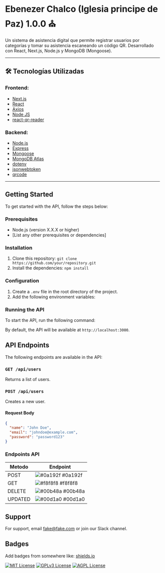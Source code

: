 # Ebenezer Chalco (Iglesia principe de Paz) 1.0.0 ⛪

Un sistema de asistencia digital que permite registrar usuarios por categorías y tomar su asistencia escaneando un código QR. Desarrollado con React, Next.js, Node.js y MongoDB (Mongoose).

---

## 🛠️ Tecnologías Utilizadas

### Frontend:
- [Next.js](https://nextjs.org/)
- [React](https://reactjs.org/)
- [Axios](https://axios-http.com/)
- [Node JS](https://nodejs.org/es)
- [react-qr-reader](https://www.npmjs.com/package/react-qr-reader)

### Backend:
- [Node.js](https://nodejs.org/)
- [Express](https://expressjs.com/)
- [Mongoose](https://mongoosejs.com/)
- [MongoDB Atlas](https://www.mongodb.com/cloud/atlas)
- [dotenv](https://www.npmjs.com/package/dotenv)
- [jsonwebtoken](https://www.npmjs.com/package/jsonwebtoken)
- [qrcode](https://www.npmjs.com/package/qrcode)

---

## Getting Started

To get started with the API, follow the steps below:

### Prerequisites

- Node.js (version X.X.X or higher)
- [List any other prerequisites or dependencies]

### Installation

1. Clone this repository: `git clone https://github.com/your/repository.git`
2. Install the dependencies: `npm install`

### Configuration

1. Create a `.env` file in the root directory of the project.
2. Add the following environment variables:


### Running the API

To start the API, run the following command:


By default, the API will be available at `http://localhost:3000`.

## API Endpoints

The following endpoints are available in the API:

### `GET /api/users`

Returns a list of users.

### `POST /api/users`

Creates a new user.

#### Request Body

```json
{
  "name": "John Doe",
  "email": "johndoe@example.com",
  "password": "password123"
}

```
### Endpoints API

| Metodo    | Endpoint                                                           |
| ----------| ------------------------------------------------------------------ |
| POST      | ![#0a192f](https://via.placeholder.com/10/0a192f?text=+) #0a192f |
| GET       | ![#f8f8f8](https://via.placeholder.com/10/f8f8f8?text=+) #f8f8f8 |
| DELETE    | ![#00b48a](https://via.placeholder.com/10/00b48a?text=+) #00b48a |
| UPDATED   | ![#00d1a0](https://via.placeholder.com/10/00b48a?text=+) #00d1a0 |

## Support

For support, email fake@fake.com or join our Slack channel.

## Badges

Add badges from somewhere like: [shields.io](https://shields.io/)

[![MIT License](https://img.shields.io/badge/License-MIT-green.svg)](https://choosealicense.com/licenses/mit/)
[![GPLv3 License](https://img.shields.io/badge/License-GPL%20v3-yellow.svg)](https://opensource.org/licenses/)
[![AGPL License](https://img.shields.io/badge/license-AGPL-blue.svg)](http://www.gnu.org/licenses/agpl-3.0)
